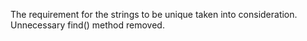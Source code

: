 The requirement for the strings to be unique taken into consideration. Unnecessary find() method removed.
